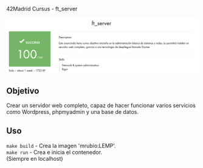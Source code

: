 42Madrid Cursus - ft_server

![ft_server](./100:100.png)

## Objetivo

Crear un servidor web completo, capaz de hacer funcionar varios servicios como Wordpress, phpmyadmin y una base de datos.

## Uso

`make build` - Crea la imagen 'mrubio:LEMP'.<br/>
`make run` - Crea e inicia el contenedor.<br/>
(Siempre en localhost)
